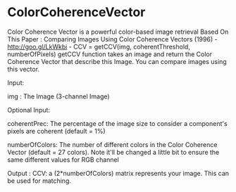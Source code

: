 ColorCoherenceVector
====================

Color Coherence Vector is a powerful color-based image retrieval 
Based On This Paper : Comparing Images Using Color Coherence Vectors (1996) - http://goo.gl/LkWkbi -
CCV = getCCV(img, coherentThreshold, numberOfPixels)
getCCV function takes an image and return the Color Coherence Vector that describe this Image. You can compare images using this vector.

Input:

img : The Image (3-channel Image)

Optional Input:

coherentPrec: The percentage of the image size to consider a component's pixels are coherent (default = 1%)

numberOfColors: The number of different colors in the Color Coherence Vector (default = 27 colors). 
		Note it'll be changed a little bit to ensure the same different values for RGB channel

Output :
CCV: a (2*numberOfColors) matrix represents your image. This can be used for matching.

